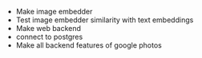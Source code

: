 * Make image embedder
* Test image embedder similarity with text embeddings
* Make web backend
* connect to postgres
* Make all backend features of google photos